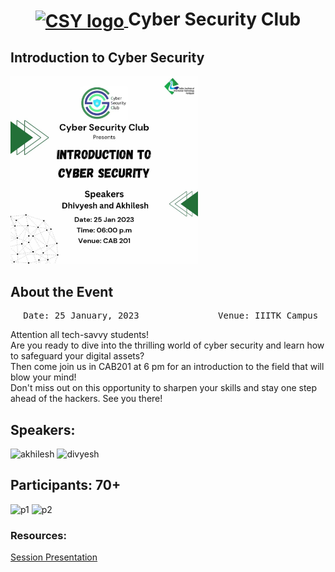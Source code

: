 <h1 align="center">
    <a href="https://github.com/CSYClubIIITK/ClubVault">
        <img src="https://github.com/DPRIYATHAM/ClubVault/blob/main/Logo.png" valign="middle" height="58" alt="CSY logo" />
    </a>
    <span valign="middle">
        Cyber Security Club
    </span>
</h1>

<h2>Introduction to Cyber Security</h2>
<section>
    <div class="container container1">
        <div class="content">
            <img class="banner" src="banner.jpg" alt="Web 3.0 and Smart Contracts" style="height:300px;">
            <br>
            <h2>About the Event</h2>
            <p><pre><center> Date: 25 January, 2023               Venue: IIITK Campus</center></pre></p>
            <p>Attention all tech-savvy students!<br>Are you ready to dive into the thrilling world of cyber security and learn how to safeguard your digital assets?<br> Then come join us in CAB201 at 6 pm for an introduction to the field that will blow your mind!<br> Don't miss out on this opportunity to sharpen your skills and stay one step ahead of the hackers. See you there!</p>

            
 <h2>Speakers:</h2>
    <img src="https://github.com/DPRIYATHAM/ClubVault/blob/main/Events/Introduction%20to%20Cyber%20Security/akhilesh.jpg" float="left" height="150" alt="akhilesh" />
    <img src="https://github.com/DPRIYATHAM/ClubVault/blob/main/Events/Introduction%20to%20Cyber%20Security/divyesh.jpg" float="left" height="150" alt="divyesh" />
            
<h2>Participants: 70+</h2>
            <img src="https://github.com/DPRIYATHAM/ClubVault/blob/main/Events/Introduction%20to%20Cyber%20Security/participants1.jpg" float="left" height="200" alt="p1" />
            <img src="https://github.com/DPRIYATHAM/ClubVault/blob/main/Events/Introduction%20to%20Cyber%20Security/participants2.jpg" float="left" height="200" alt="p2" />

### Resources:

[Session Presentation](https://github.com/DPRIYATHAM/ClubVault/blob/main/Events/Introduction%20to%20Cyber%20Security/Cyber%20Threats%20and%20Networking.pdf)
